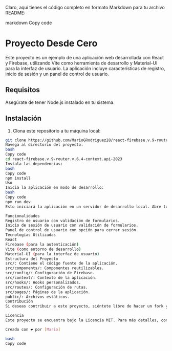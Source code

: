 Claro, aquí tienes el código completo en formato Markdown para tu archivo README:

markdown
Copy code
# Proyecto Desde Cero

Este proyecto es un ejemplo de una aplicación web desarrollada con React y Firebase, utilizando Vite como herramienta de desarrollo y Material-UI para la interfaz de usuario. La aplicación incluye características de registro, inicio de sesión y un panel de control de usuario.

## Requisitos

Asegúrate de tener Node.js instalado en tu sistema.

## Instalación

1. Clona este repositorio a tu máquina local:

```bash
git clone https://github.com/MarioGRodriguez28/react-firebase.v.9-router.v.6.4-context.api-2023
Navega al directorio del proyecto:
bash
Copy code
cd react-firebase.v.9-router.v.6.4-context.api-2023
Instala las dependencias:
bash
Copy code
npm install
Uso
Inicia la aplicación en modo de desarrollo:
bash
Copy code
npm run dev
Esto iniciará la aplicación en un servidor de desarrollo local. Abre tu navegador y accede a http://localhost:3000 para ver la aplicación en funcionamiento.

Funcionalidades
Registro de usuario con validación de formularios.
Inicio de sesión de usuario con validación de formularios.
Panel de control de usuario con opción para cerrar sesión.
Tecnologías Utilizadas
React
Firebase (para la autenticación)
Vite (como entorno de desarrollo)
Material-UI (para la interfaz de usuario)
Estructura del Proyecto
src/: Contiene el código fuente de la aplicación.
src/components/: Componentes reutilizables.
src/config/: Configuración de Firebase.
src/context/: Contexto de la aplicación.
src/hooks/: Hooks personalizados.
src/routes/: Configuración de rutas.
src/pages/: Páginas de la aplicación.
public/: Archivos estáticos.
Contribución
Si deseas contribuir a este proyecto, siéntete libre de hacer un fork y enviar una solicitud de extracción con tus cambios.

Licencia
Este proyecto se encuentra bajo la Licencia MIT. Para más detalles, consulta el archivo LICENSE.

Creado con ❤️ por [Mario]

bash
Copy code





